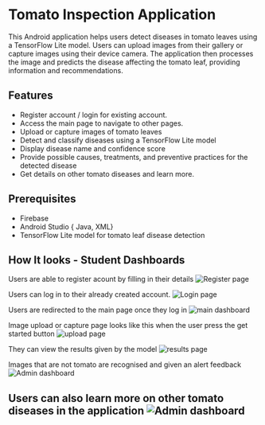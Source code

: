# Tomato Inspection Application

This Android application helps users detect diseases in tomato leaves using a TensorFlow Lite model. Users can upload images from their gallery or capture images using their device camera. The application then processes the image and predicts the disease affecting the tomato leaf, providing information and recommendations.

## Features

- Register account / login for existing account.
- Access the main page to navigate to other pages.
- Upload or capture images of tomato leaves
- Detect and classify diseases using a TensorFlow Lite model
- Display disease name and confidence score
- Provide possible causes, treatments, and preventive practices for the detected disease
- Get details on other tomato diseases and learn more.

## Prerequisites

- Firebase
- Android Studio { Java, XML}
- TensorFlow Lite model for tomato leaf disease detection

## How It looks - Student Dashboards

Users are able to register acount by filling in their details
![Register page ](https://github.com/edinabwari/Tomato_Inspection_App/blob/main/App_images/IMG-20240731-WA0020.jpg)

Users can log in to their already created account.
![Login page](https://github.com/edinabwari/Tomato_Inspection_App/blob/main/App_images/IMG-20240731-WA0021.jpg)

Users are redirected to the main page once they log in 
![main dashboard ](https://github.com/edinabwari/Tomato_Inspection_App/blob/main/App_images/IMG-20240731-WA0023.jpg)

Image upload or capture page looks like this when the user press the get started button
![upload page](https://github.com/edinabwari/Tomato_Inspection_App/blob/main/App_images/IMG-20240731-WA0022.jpg)

They can view the results given by the model
![results page ](https://github.com/edinabwari/Tomato_Inspection_App/blob/main/App_images/IMG-20240731-WA0024.jpg)

Images that are not tomato are recognised and given an alert feedback
![Admin dashboard ](https://github.com/edinabwari/Internship_Placement_System/blob/main/Resources/Screenshot%202024-07-01%20213948.png)

Users can also learn more on other tomato diseases in the application 
![Admin dashboard ](https://github.com/edinabwari/Internship_Placement_System/blob/main/Resources/Screenshot%202024-07-01%20214000.png)
---
